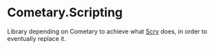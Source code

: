﻿# Cometary.Scripting

Library depending on Cometary to achieve what [Scry](https://github.com/6A/Scry) does,
in order to eventually replace it.